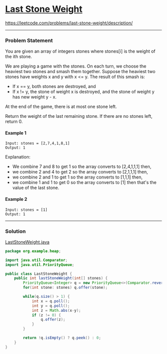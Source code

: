# [Last Stone Weight](https://leetcode.com/problems/last-stone-weight/description/)
https://leetcode.com/problems/last-stone-weight/description/

<hr />

### Problem Statement
You are given an array of integers stones where stones[i] is the weight of the ith stone.

We are playing a game with the stones. On each turn, we choose the heaviest two stones and smash them together. Suppose the heaviest two stones have weights x and y with x <= y. The result of this smash is:

- If x == y, both stones are destroyed, and
- If x != y, the stone of weight x is destroyed, and the stone of weight y has new weight y - x.

At the end of the game, there is at most one stone left.

Return the weight of the last remaining stone. If there are no stones left, return 0.



#### Example 1
```
Input: stones = [2,7,4,1,8,1]
Output: 1
```
Explanation:
- We combine 7 and 8 to get 1 so the array converts to [2,4,1,1,1] then,
- we combine 2 and 4 to get 2 so the array converts to [2,1,1,1] then,
- we combine 2 and 1 to get 1 so the array converts to [1,1,1] then,
- we combine 1 and 1 to get 0 so the array converts to [1] then that's the value of the last stone.

#### Example 2
```
Input: stones = [1]
Output: 1
```
<hr />

### Solution
[LastStoneWeight.java](../../src/main/java/org/example/heap/LastStoneWeight.java)
```java
package org.example.heap;

import java.util.Comparator;
import java.util.PriorityQueue;

public class LastStoneWeight {
    public int lastStoneWeight(int[] stones) {
        PriorityQueue<Integer> q = new PriorityQueue<>(Comparator.reverseOrder());
        for(int stone: stones) q.offer(stone);

        while(q.size() > 1) {
            int x = q.poll();
            int y = q.poll();
            int z = Math.abs(x-y);
            if (z != 0) {
                q.offer(z);
            }
        }

        return !q.isEmpty() ? q.peek() : 0;
    }
}

```